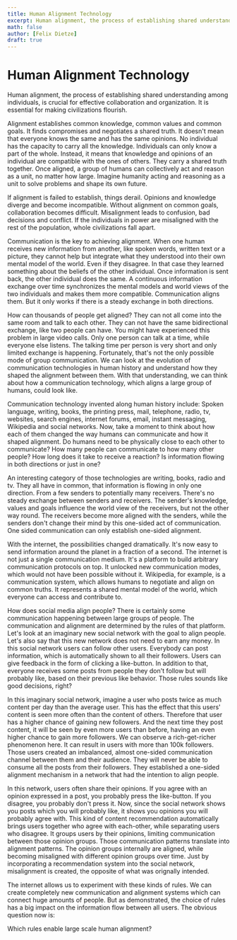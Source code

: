 ```yaml
---
title: Human Alignment Technology
excerpt: Human alignment, the process of establishing shared understanding among individuals, is crucial for effective collaboration and organization. It is essential for making civilizations flourish.
math: false
author: [Felix Dietze]
draft: true
---
```


# Human Alignment Technology

Human alignment, the process of establishing shared understanding among individuals, is crucial for effective collaboration and organization. It is essential for making civilizations flourish.

Alignment establishes common knowledge, common values and common goals. It finds compromises and negotiates a shared truth. It doesn't mean that everyone knows the same and has the same opinions. No individual has the capacity to carry all the knowledge. Individuals can only know a part of the whole. Instead, it means that knowledge and opinions of an individual are compatible with the ones of others. They carry a shared truth together. Once aligned, a group of humans can collectively act and reason as a unit, no matter how large. Imagine humanity acting and reasoning as a unit to solve problems and shape its own future.

If alignment is failed to establish, things derail. Opinions and knowledge diverge and become incompatible. Without alignment on common goals, collaboration becomes difficult. Misalignment leads to confusion, bad decisions and conflict. If the individuals in power are misaligned with the rest of the population, whole civilizations fall apart.

Communication is the key to achieving alignment. When one human receives new information from another, like spoken words, written text or a picture, they cannot help but integrate what they understood into their own mental model of the world. Even if they disagree. In that case they learned something about the beliefs of the other individual. Once information is sent back, the other individual does the same. A continuous information exchange over time synchronizes the mental models and world views of the two individuals and makes them more compatible. Communication aligns them. But it only works if there is a steady exchange in both directions.

How can thousands of people get aligned? They can not all come into the same room and talk to each other. They can not have the same bidirectional exchange, like two people can have. You might have experienced this problem in large video calls. Only one person can talk at a time, while everyone else listens. The talking time per person is very short and only limited exchange is happening. Fortunately, that's not the only possible mode of group communication. We can look at the evolution of communication technologies in human history and understand how they shaped the alignment between them. With that understanding, we can think about how a communication technology, which aligns a large group of humans, could look like.

Communication technology invented along human history include: Spoken language, writing, books, the printing press, mail, telephone, radio, tv, websites, search engines, internet forums, email, instant messaging, Wikipedia and social networks. Now, take a moment to think about how each of them changed the way humans can communicate and how it shaped alignment. Do humans need to be physically close to each other to communicate? How many people can communicate to how many other people? How long does it take to receive a reaction? Is information flowing in both directions or just in one?

An interesting category of those technologies are writing, books, radio and tv. They all have in common, that information is flowing in only one direction. From a few senders to potentially many receivers. There's no steady exchange between senders and receivers. The sender's knowledge, values and goals influence the world view of the receivers, but not the other way round. The receivers become more aligned with the senders, while the senders don't change their mind by this one-sided act of communication. One sided communication can only establish one-sided alignment.

With the internet, the possibilities changed dramatically. It's now easy to send information around the planet in a fraction of a second. The internet is not just a single communication medium. It's a platform to build arbitrary communication protocols on top. It unlocked new communication modes, which would not have been possible without it. Wikipedia, for example, is a communication system, which allows humans to negotiate and align on common truths. It represents a shared mental model of the world, which everyone can access and contribute to.

How does social media align people? There is certainly some communication happening between large groups of people. The communication and alignment are determined by the rules of that platform. Let's look at an imaginary new social network with the goal to align people. Let's also say that this new network does not need to earn any money. In this social network users can follow other users. Everybody can post information, which is automatically shown to all their followers. Users can give feedback in the form of clicking a like-button. In addition to that, everyone receives some posts from people they don't follow but will probably like, based on their previous like behavior. Those rules sounds like good decisions, right?

In this imaginary social network, imagine a user who posts twice as much content per day than the average user. This has the effect that this users' content is seen more often than the content of others. Therefore that user has a higher chance of gaining new followers. And the next time they post content, it will be seen by even more users than before, having an even higher chance to gain more followers. We can observe a rich-get-richer phenomenon here. It can result in users with more than 100k followers. Those users created an imbalanced, almost one-sided communication channel between them and their audience. They will never be able to consume all the posts from their followers. They established a one-sided alignment mechanism in a network that had the intention to align people.

In this network, users often share their opinions. If you agree with an opinion expressed in a post, you probably press the like-button. If you disagree, you probably don't press it. Now, since the social network shows you posts which you will probably like, it shows you opinions you will probably agree with. This kind of content recommendation automatically brings users together who agree with each-other, while separating users who disagree. It groups users by their opinions, limiting communication between those opinion groups. Those communication patterns translate into alignment patterns. The opinion groups internally are aligned, while becoming misaligned with different opinion groups over time. Just by incorporating a recommendation system into the social network, misalignment is created, the opposite of what was orignally intended.

The internet allows us to experiment with these kinds of rules. We can create completely new communication and alignment systems which can connect huge amounts of people. But as demonstrated, the choice of rules has a big impact on the information flow between all users. The obvious question now is:

Which rules enable large scale human alignment?

